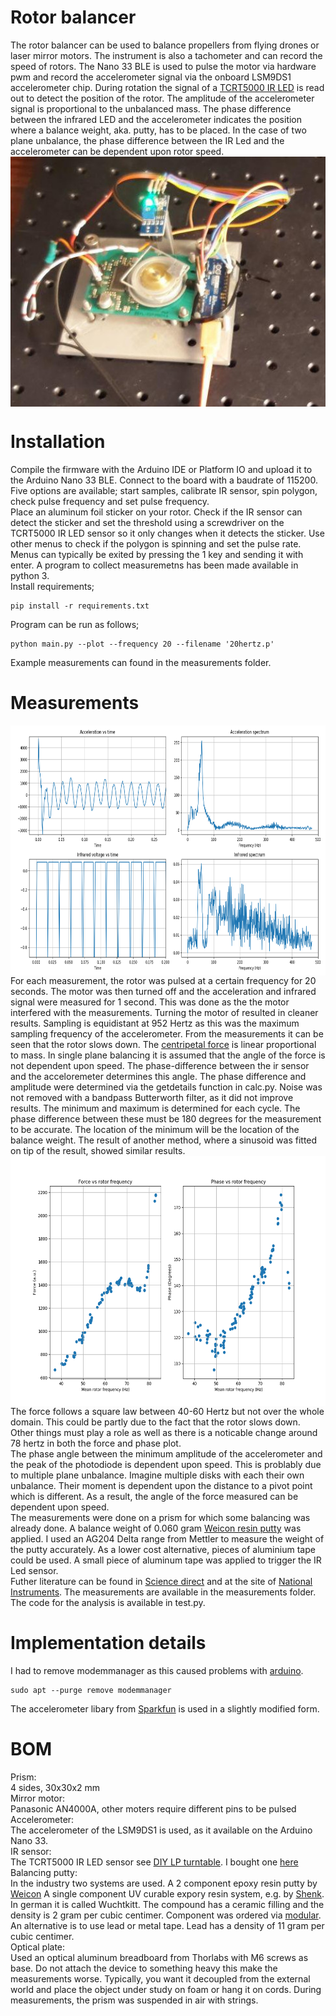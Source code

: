 # Rotor balancer
The rotor balancer can be used to balance propellers from flying drones or laser mirror motors.
The instrument is also a tachometer and can record the speed of rotors. The Nano 33 BLE is used to pulse the motor via hardware pwm and record the accelerometer signal via the onboard LSM9DS1 accelerometer chip.
During rotation the signal of a [TCRT5000 IR LED](https://opencircuit.nl/Product/TCRT5000-Infrarood-lijn-detectie-module) is read out to detect the position of the rotor.
The amplitude of the accelerometer signal is proportional to the unbalanced mass. The phase difference between the infrared LED and the accelerometer indicates the position where a balance weight, aka. putty, has to be placed.
In the case of two plane unbalance, the phase difference between the IR Led and the accelerometer can be dependent upon rotor speed. <br>
<img src="images/setup.jpg" align="center" height="400"/>

# Installation
Compile the firmware with the Arduino IDE or Platform IO and upload it to the Arduino Nano 33 BLE.
Connect to the board with a baudrate of 115200. Five options are available; start samples, calibrate IR sensor, spin polygon,
check pulse frequency and set pulse frequency. <br>
Place an aluminum foil sticker on your rotor. Check if the IR sensor can detect the sticker and set the threshold using a screwdriver on the TCRT5000 IR LED sensor so it only changes when it detects the sticker. Use other menus to check if the polygon is spinning and set the pulse rate. Menus can typically be exited by pressing the 1 key and sending it with enter.
A program to collect measuremetns has been made available in python 3. <br>
Install requirements;
```console
pip install -r requirements.txt
```
Program can be run as follows;
```console
python main.py --plot --frequency 20 --filename '20hertz.p'
```
Example measurements can found in the measurements folder. 

# Measurements
<img src="images/singleresult.png" align="center" height="400"/><br>
For each measurement, the rotor was pulsed at a certain frequency for 20 seconds.
The motor was then turned off and the acceleration and infrared signal were measured for 1 second.
This was done as the the motor interfered with the measurements. Turning the motor of resulted in cleaner results.
Sampling is equidistant at 952 Hertz as this was the maximum sampling frequency of the accelerometer.
From the measurements it can be seen that the rotor slows down.
The [centripetal force](https://en.wikipedia.org/wiki/Centripetal_force) is linear proportional to mass.
In single plane balancing it is assumed that the angle of the force is not dependent upon speed. The phase-difference between the ir sensor and the acceloremeter determines this angle. The phase difference and amplitude were determined via the getdetails function in calc.py. Noise was not removed with a bandpass Butterworth filter, as it did not improve results. The minimum and maximum is determined for each cycle. The phase difference between these must be 180 degrees for the measurement to be accurate. The location of the minimum will be the location of the balance weight. The result of another method, where a sinusoid was fitted on tip of the result, showed similar results. <br> 
<img src="images/results.png" align="center" height="400"/><br>
The force follows a square law between 40-60 Hertz but not over the whole domain. This could be partly due to 
the fact that the rotor slows down. Other things must play a role as well as there is a noticable change around 78 hertz in both the force and phase plot. <br>
The phase angle between the minimum amplitude of the accelerometer and the peak of the photodiode is dependent upon speed.
This is problably due to multiple plane unbalance. Imagine multiple disks with each their own unbalance. 
Their moment is dependent upon the distance to a pivot point which is different. As a result, the angle of the force measured can be dependent upon speed. <br>
The measurements were done on a prism for which some balancing was already done. A balance weight of 0.060 gram [Weicon resin putty](https://www.weicon.de/en/products/adhesives-and-sealants/2-component-adhesives-and-sealants/epoxy-resin-systems/plastic-metal/298/epoxy-resin-putty) was applied. I used an AG204 Delta range from Mettler to measure the weight of the putty accurately. As a lower cost alternative, pieces of aluminium tape could be used. A small piece of aluminum tape was applied to trigger the IR Led sensor. <br>
Futher literature can be found in [Science direct](https://www.sciencedirect.com/science/article/pii/S2351988616300185) and at the site of [National Instruments](https://forums.ni.com/t5/Example-Programs/Two-Plane-Balancing-Example-with-DAQmx/ta-p/3996066?profile.language=en).
The measurements are available in the measurements folder. The code for the analysis is available in test.py.


# Implementation details
I had to remove modemmanager as this caused problems with [arduino](https://forum.arduino.cc/index.php?topic=575194.0).
```console
sudo apt --purge remove modemmanager
```
The accelerometer libary from [Sparkfun](https://github.com/sparkfun/SparkFun_LSM9DS1_Arduino_Library) is used in a slightly modified form.


# BOM
Prism:<br>
4 sides, 30x30x2 mm <br>
Mirror motor: <br>
Panasonic AN4000A, other moters require different pins to be pulsed <br>
Accelerometer: <br>
The accelerometer of the LSM9DS1 is used, as it available on the Arduino Nano 33. <br>
IR sensor: <br>
The TCRT5000 IR LED sensor see [DIY LP turntable](https://www.stockholmviews.com/wp/diy-lp-turntable-tachometer/). I bought one [here](https://opencircuit.nl/Product/TCRT5000-Infrarood-lijn-detectie-module) <br>
Balancing putty: <br>
In the industry two systems are used. A 2 component epoxy resin putty by [Weicon](https://www.weicon.de/en/products/adhesives-and-sealants/2-component-adhesives-and-sealants/epoxy-resin-systems/plastic-metal/298/epoxy-resin-putty)
A single component UV curable expory resin system, e.g. by [Shenk](http://www.schenck-worldwide.com/PDF/de-de1/Epoxidharz-Unwucht-Korrektursystem.pdf). In german it is called Wuchtkitt. The compound has a ceramic filling and the density is 2 gram per cubic centimer. Component was ordered via [modular](https://www.modulor.de).
An alternative is to use lead or metal tape. Lead has a density of 11 gram per cubic centimer. <br>
Optical plate: <br>
Used an optical aluminum breadboard from Thorlabs with M6 screws as base. Do not attach the device to something heavy this make the measurements worse. Typically, you want it decoupled from the external world and place the object under study on foam or hang it on cords. During measurements, the prism was suspended in air with strings.
